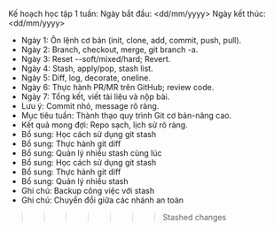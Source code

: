 Kế hoạch học tập 1 tuần:
Ngày bắt đầu: <dd/mm/yyyy>
Ngày kết thúc: <dd/mm/yyyy>

- Ngày 1: Ôn lệnh cơ bản (init, clone, add, commit, push, pull).
- Ngày 2: Branch, checkout, merge, git branch -a.
- Ngày 3: Reset --soft/mixed/hard; Revert.
- Ngày 4: Stash, apply/pop, stash list.
- Ngày 5: Diff, log, decorate, oneline.
- Ngày 6: Thực hành PR/MR trên GitHub; review code.
- Ngày 7: Tổng kết, viết tài liệu và nộp bài.
- Lưu ý: Commit nhỏ, message rõ ràng.
- Mục tiêu tuần: Thành thạo quy trình Git cơ bản-nâng cao.
- Kết quả mong đợi: Repo sạch, lịch sử rõ ràng.
- Bổ sung: Học cách sử dụng git stash
- Bổ sung: Thực hành git diff
- Bổ sung: Quản lý nhiều stash cùng lúc
- Bổ sung: Học cách sử dụng git stash
- Bổ sung: Thực hành git diff
- Bổ sung: Quản lý nhiều stash
- Ghi chú: Backup công việc với stash
- Ghi chú: Chuyển đổi giữa các nhánh an toàn
>>>>>>> Stashed changes
